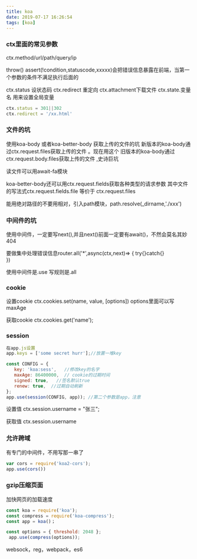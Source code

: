 ```yaml
---
title: koa
date: 2019-07-17 16:26:54
tags: [koa]
---
```

###  ctx里面的常见参数
ctx.method/url/path/query/ip

throw() 
assert(!condition,statuscode,xxxxx)会把错误信息暴露在前端，当第一个参数的条件不满足执行后面的

ctx.status 设状态码
ctx.redirect 重定向
ctx.attachment下载文件
ctx.state.变量名  用来设置全局变量

```js
ctx.status = 301||302
ctx.redirect = '/xx.html'
```

### 文件的坑
使用koa-body 或者koa-better-body 获取上传的文件的坑
新版本的koa-body通过ctx.request.files获取上传的文件 。现在用这个
旧版本的koa-body通过ctx.request.body.files获取上传的文件 ,史诗巨坑

读文件可以用await-fa模块

koa-better-body还可以用ctx.request.fields获取各种类型的请求参数
其中文件的写法式ctx.request.fields.file 等价于 ctx.request.files


能用绝对路径的不要用相对，引入path模块，path.resolve(_dirname,'./xxx')

### 中间件的坑
使用中间件，一定要写next(),并且next()前面一定要有await()，不然会莫名其妙404


要做集中处理错误信息router.all('*',async(ctx,next)=> {
    try{}catch{}  
})

使用中间件是.use   写规则是.all 



### cookie
设置cookie
ctx.cookies.set(name, value, [options])
options里面可以写maxAge

获取cookie
ctx.cookies.get('name');


### session
```js
在app.js设置
app.keys = ['some secret hurr'];//放置一堆key

const CONFIG = {
   key: 'koa:sess',   //修改key的名字
   maxAge: 86400000,  // cookie的过期时间 
   signed: true,   //签名默认true
   renew: true,  //过期自动刷新
};
app.use(session(CONFIG, app)); //第二个参数是app，注意
```
设置值 ctx.session.username = "张三";

获取值 ctx.session.username



### 允许跨域
有专门的中间件，不用写那一串了
```js
var cors = require('koa2-cors');
app.use(cors())
```


### gzip压缩页面
加快网页的加载速度
```js
const koa = require('koa');
const compress = require('koa-compress');
const app = koa()；

const options = { threshold: 2048 };
 app.use(compress(options));
```


websock，reg，webpack，es6
